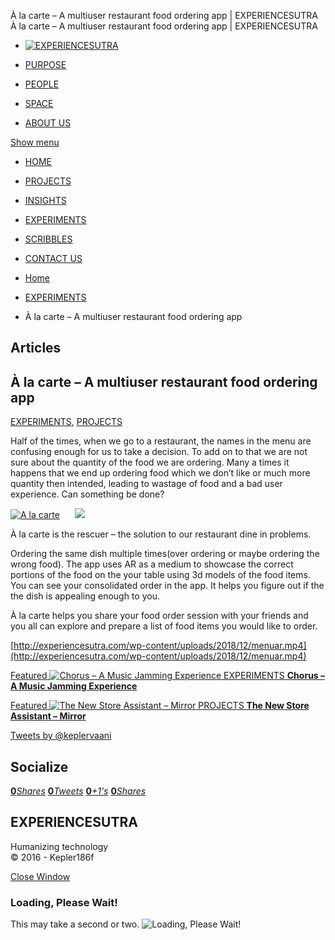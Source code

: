 À la carte – A multiuser restaurant food ordering app | EXPERIENCESUTRA                         À la carte – A multiuser restaurant food ordering app | EXPERIENCESUTRA                                   

*   [![EXPERIENCESUTRA](/wp-content/themes/tresor-theme/images/logo.png)](http://experiencesutra.com/)

*   [PURPOSE](http://experiencesutra.com/purpose/)
*   [PEOPLE](http://experiencesutra.com/people/)
*   [SPACE](http://experiencesutra.com/gallery/space/)
*   [ABOUT US](http://experiencesutra.com/about-us/)

 [Show menu](#dat-menu)

*   [HOME](http://experiencesutra.com/)
*   [PROJECTS](http://experiencesutra.com/category/projects/)
*   [INSIGHTS](http://experiencesutra.com/category/insights/)
*   [EXPERIMENTS](http://experiencesutra.com/category/experiments/)
*   [SCRIBBLES](http://experiencesutra.com/category/scribbles/)
*   [CONTACT US](http://experiencesutra.com/contact-us/)

*   [Home](http://experiencesutra.com)
*   [EXPERIMENTS](http://experiencesutra.com/category/experiments/)
*   À la carte – A multiuser restaurant food ordering app

Articles
--------

À la carte – A multiuser restaurant food ordering app
-----------------------------------------------------

[EXPERIMENTS](http://experiencesutra.com/category/experiments/), [PROJECTS](http://experiencesutra.com/category/projects/)

Half of the times, when we go to a restaurant, the names in the menu are confusing enough for us to take a decision. To add on to that we are not sure about the quantity of the food we are ordering. Many a times it happens that we end up ordering food which we don’t like or much more quantity then intended, leading to wastage of food and a bad user experience. Can something be done?

[![A la carte](http://experiencesutra.com/wp-content/uploads/2018/12/IMG_0021-225x300.png)](http://experiencesutra.com/wp-content/uploads/2018/12/IMG_0021.png)      [![](http://experiencesutra.com/wp-content/uploads/2018/12/la-carte-e1544091695722-300x258.png)](http://experiencesutra.com/wp-content/uploads/2018/12/la-carte-e1544091695722.png)

À la carte is the rescuer – the solution to our restaurant dine in problems.

Ordering the same dish multiple times(over ordering or maybe ordering the wrong food). The app uses AR as a medium to showcase the correct portions of the food on the your table using 3d models of the food items. You can see your consolidated order in the app. It helps you figure out if the the dish is appealing enough to you.

À la carte helps you share your food order session with your friends and you all can explore and prepare a list of food items you would like to order.

[http://experiencesutra.com/wp-content/uploads/2018/12/menuar.mp4](http://experiencesutra.com/wp-content/uploads/2018/12/menuar.mp4)

[Featured ![Chorus – A Music Jamming Experience](http://experiencesutra.com/wp-content/uploads/2018/09/IMG_20180903_153109_HDR-397x310_c.jpg)   EXPERIMENTS **Chorus – A Music Jamming Experience**](http://experiencesutra.com/experiments/chorus-a-music-jamming-experience/) 

[Featured ![The New Store Assistant – Mirror](http://experiencesutra.com/wp-content/uploads/2017/09/mirror_installation-397x310_c.jpeg)   PROJECTS **The New Store Assistant – Mirror**](http://experiencesutra.com/projects/the-interactive-mirror/) 

[Tweets by @keplervaani](https://twitter.com/twitterdev)

Socialize
---------

[**0**_Shares_](http://www.facebook.com/sharer/sharer.php?u=http://experiencesutra.com) [**0**_Tweets_](#) [**0**_+1's_](https://plus.google.com/share?url=http://experiencesutra.com) [**0**_Shares_](http://www.linkedin.com/shareArticle?mini=true&url=http://experiencesutra.com&title=EXPERIENCESUTRA+-+Humanizing+Technology)

EXPERIENCESUTRA
---------------

Humanizing technology  
© 2016 - Kepler186f

[Close Window](#)

### Loading, Please Wait!

This may take a second or two. ![Loading, Please Wait!](http://experiencesutra.com/wp-content/themes/tresor-theme/images/loading.gif "Loading, Please Wait!")